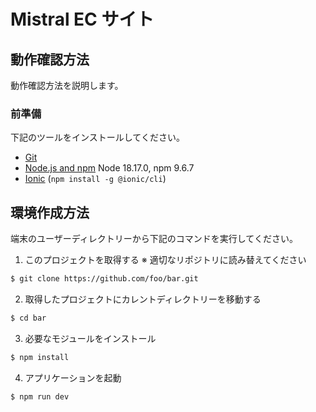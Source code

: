 # Mistral EC サイト

## 動作確認方法

動作確認方法を説明します。  

### 前準備

下記のツールをインストールしてください。

- [Git](https://git-scm.com/)
- [Node.js and npm](https://nodejs.org) Node 18.17.0, npm 9.6.7
- [Ionic](https://ionicframework.com/) (`npm install -g @ionic/cli`)


## 環境作成方法

端末のユーザーディレクトリーから下記のコマンドを実行してください。

1. このプロジェクトを取得する
※ 適切なリポジトリに読み替えてください
```sh
$ git clone https://github.com/foo/bar.git
```  

2. 取得したプロジェクトにカレントディレクトリーを移動する

```sh
$ cd bar
```  

3. 必要なモジュールをインストール
```sh
$ npm install 
```

4. アプリケーションを起動
```sh
$ npm run dev 
```
